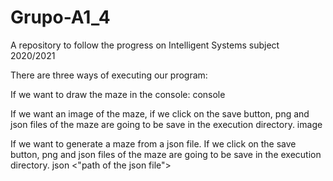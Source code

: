 # Grupo-A1_4
A repository to follow the progress on Intelligent Systems subject 2020/2021

There are three ways of executing our program:

If we want to draw the maze in the console:
console <rows> <colums>

If we want an image of the maze, if we click on the save button, png and json files of the maze are going to be save in the execution directory.
image <rows> <colums>

If we want to generate a maze from a json file. If we click on the save button, png and json files of the maze are going to be save in the execution directory.
json <"path of the json file">

